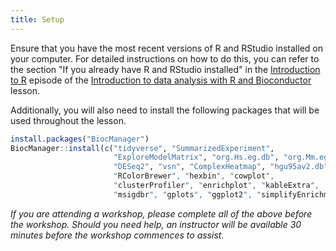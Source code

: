 ```yaml
---
title: Setup
---
```


Ensure that you have the most recent versions of R and RStudio installed on your computer. 
For detailed instructions on how to do this, you can refer to the section "If you already have R and RStudio installed" 
in the [Introduction to R](https://carpentries-incubator.github.io/bioc-intro/#r-and-rstudio)
episode of the [Introduction to data analysis with R and Bioconductor](https://carpentries-incubator.github.io/bioc-intro) lesson.

Additionally, you will also need to install the following packages that will be used throughout the lesson. 

```r
install.packages("BiocManager")
BiocManager::install(c("tidyverse", "SummarizedExperiment",
                       "ExploreModelMatrix", "org.Hs.eg.db", "org.Mm.eg.db",
                       "DESeq2", "vsn", "ComplexHeatmap", "hgu95av2.db""
                       "RColorBrewer", "hexbin", "cowplot",
                       "clusterProfiler", "enrichplot", "kableExtra",
                       "msigdbr", "gplots", "ggplot2", "simplifyEnrichment","apeglm"))

```

*If you are attending a workshop, please complete all of the above before the workshop. Should you need help, an instructor will be available 30 minutes before the workshop commences to assist.*







